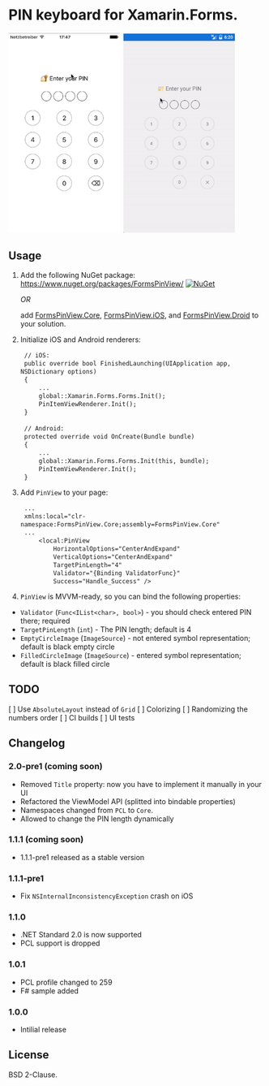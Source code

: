 # PIN keyboard for Xamarin.Forms.

<pre><code><img src="ios.mov.gif" height="auto" width="220px"> <img src="android.mov.gif" height="auto" width="220px"></code></pre>

## Usage

1. Add the following NuGet package: https://www.nuget.org/packages/FormsPinView/ [![NuGet](https://img.shields.io/nuget/v/FormsPinView.svg?label=NuGet)](https://www.nuget.org/packages/FormsPinView/) 
    
    _OR_
    
    add [FormsPinView.Core](FormsPinView/FormsPinView.Core), [FormsPinView.iOS](FormsPinView/FormsPinView.iOS), and [FormsPinView.Droid](FormsPinView/FormsPinView.Droid) to your solution.
1. Initialize iOS and Android renderers:

        // iOS:
        public override bool FinishedLaunching(UIApplication app, NSDictionary options)
        {
            ...
            global::Xamarin.Forms.Forms.Init();
            PinItemViewRenderer.Init();
        }
        
        // Android:
        protected override void OnCreate(Bundle bundle)
        {
            ...
            global::Xamarin.Forms.Forms.Init(this, bundle);
            PinItemViewRenderer.Init();
        }

1. Add `PinView` to your page:
        
        ...
        xmlns:local="clr-namespace:FormsPinView.Core;assembly=FormsPinView.Core"
        ...
            <local:PinView
                HorizontalOptions="CenterAndExpand"
                VerticalOptions="CenterAndExpand"
                TargetPinLength="4"
                Validator="{Binding ValidatorFunc}"
                Success="Handle_Success" />
        
1. `PinView` is MVVM-ready, so you can bind the following properties:

- `Validator` (`Func<IList<char>, bool>`) - you should check entered PIN there; required
- `TargetPinLength` (`int`) - The PIN length; default is 4
- `EmptyCircleImage` (`ImageSource`) - not entered symbol representation; default is black empty circle
- `FilledCircleImage` (`ImageSource`) - entered symbol representation; default is black filled circle

## TODO

[ ] Use `AbsoluteLayout` instead of `Grid`
[ ] Colorizing
[ ] Randomizing the numbers order
[ ] CI builds
[ ] UI tests

## Changelog

### 2.0-pre1 (coming soon)

- Removed `Title` property: now you have to implement it manually in your UI
- Refactored the ViewModel API (splitted into bindable properties)
- Namespaces changed from `PCL` to `Core`.
- Allowed to change the PIN length dynamically

### 1.1.1 (coming soon)

- 1.1.1-pre1 released as a stable version

### 1.1.1-pre1

- Fix `NSInternalInconsistencyException` crash on iOS

### 1.1.0

- .NET Standard 2.0 is now supported
- PCL support is dropped

### 1.0.1

- PCL profile changed to 259
- F# sample added

### 1.0.0

- Intilial release 

## License

BSD 2-Clause.
